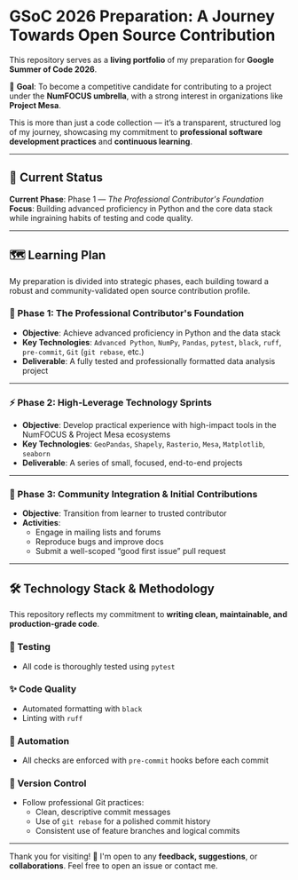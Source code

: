 # GSoC 2026 Preparation: A Journey Towards Open Source Contribution

This repository serves as a **living portfolio** of my preparation for **Google Summer of Code 2026**.

🎯 **Goal**: To become a competitive candidate for contributing to a project under the **NumFOCUS umbrella**, with a strong interest in organizations like **Project Mesa**.

This is more than just a code collection — it’s a transparent, structured log of my journey, showcasing my commitment to **professional software development practices** and **continuous learning**.

---

## 🚦 Current Status

**Current Phase**: Phase 1 — *The Professional Contributor's Foundation*
**Focus**: Building advanced proficiency in Python and the core data stack while ingraining habits of testing and code quality.

---

## 🗺️ Learning Plan

My preparation is divided into strategic phases, each building toward a robust and community-validated open source contribution profile.

### 📍 Phase 1: The Professional Contributor's Foundation
- **Objective**: Achieve advanced proficiency in Python and the data stack
- **Key Technologies**: `Advanced Python`, `NumPy`, `Pandas`, `pytest`, `black`, `ruff`, `pre-commit`, `Git` (`git rebase`, etc.)
- **Deliverable**: A fully tested and professionally formatted data analysis project

---

### ⚡ Phase 2: High-Leverage Technology Sprints
- **Objective**: Develop practical experience with high-impact tools in the NumFOCUS & Project Mesa ecosystems
- **Key Technologies**: `GeoPandas`, `Shapely`, `Rasterio`, `Mesa`, `Matplotlib`, `seaborn`
- **Deliverable**: A series of small, focused, end-to-end projects

---

### 🤝 Phase 3: Community Integration & Initial Contributions
- **Objective**: Transition from learner to trusted contributor
- **Activities**:
  - Engage in mailing lists and forums
  - Reproduce bugs and improve docs
  - Submit a well-scoped “good first issue” pull request

---

## 🛠️ Technology Stack & Methodology

This repository reflects my commitment to **writing clean, maintainable, and production-grade code**.

### 🧪 Testing
- All code is thoroughly tested using `pytest`

### ✨ Code Quality
- Automated formatting with `black`
- Linting with `ruff`

### 🤖 Automation
- All checks are enforced with `pre-commit` hooks before each commit

### 📜 Version Control
- Follow professional Git practices:
  - Clean, descriptive commit messages
  - Use of `git rebase` for a polished commit history
  - Consistent use of feature branches and logical commits

---

Thank you for visiting! 🙏
I'm open to any **feedback, suggestions**, or **collaborations**.
Feel free to open an issue or contact me.
